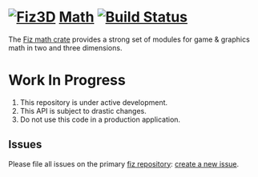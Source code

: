 # [![Fiz3D](http://fiz3d.org/static/media/readme_small.png)](https://fiz3d.org) [Math](https://fiz3d.org/crate/math) [![Build Status](https://travis-ci.org/fiz3d/math.svg?branch=master)](https://travis-ci.org/fiz3d/math)

The [Fiz math crate](https://fiz3d.org/crate/math) provides a strong set of modules for game & graphics math in two and three dimensions.

# Work In Progress

1. This repository is under active development.
2. This API is subject to drastic changes.
3. Do not use this code in a production application.

## Issues

Please file all issues on the primary [fiz repository](https://github.com/fiz3d/fiz): [create a new issue](https://github.com/fiz3d/fiz/issues/new).

